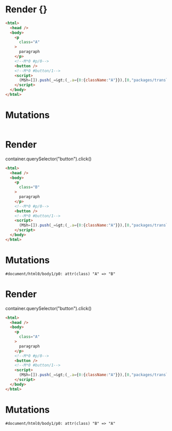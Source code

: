 # Render {}
```html
<html>
  <head />
  <body>
    <p
      class="A"
    >
      paragraph
    </p>
    <!--M*0 #p/0-->
    <button />
    <!--M*0 #button/1-->
    <script>
      (M$h=[]).push(_=&gt;(_.a={0:{className:"A"}}),[0,"packages/translator-tags/src/__tests__/fixtures/dynamic-tag-attr-signal/template.marko_0_className",])
    </script>
  </body>
</html>
```

# Mutations
```

```


# Render 
container.querySelector("button").click()

```html
<html>
  <head />
  <body>
    <p
      class="B"
    >
      paragraph
    </p>
    <!--M*0 #p/0-->
    <button />
    <!--M*0 #button/1-->
    <script>
      (M$h=[]).push(_=&gt;(_.a={0:{className:"A"}}),[0,"packages/translator-tags/src/__tests__/fixtures/dynamic-tag-attr-signal/template.marko_0_className",])
    </script>
  </body>
</html>
```

# Mutations
```
#document/html0/body1/p0: attr(class) "A" => "B"
```


# Render 
container.querySelector("button").click()

```html
<html>
  <head />
  <body>
    <p
      class="A"
    >
      paragraph
    </p>
    <!--M*0 #p/0-->
    <button />
    <!--M*0 #button/1-->
    <script>
      (M$h=[]).push(_=&gt;(_.a={0:{className:"A"}}),[0,"packages/translator-tags/src/__tests__/fixtures/dynamic-tag-attr-signal/template.marko_0_className",])
    </script>
  </body>
</html>
```

# Mutations
```
#document/html0/body1/p0: attr(class) "B" => "A"
```